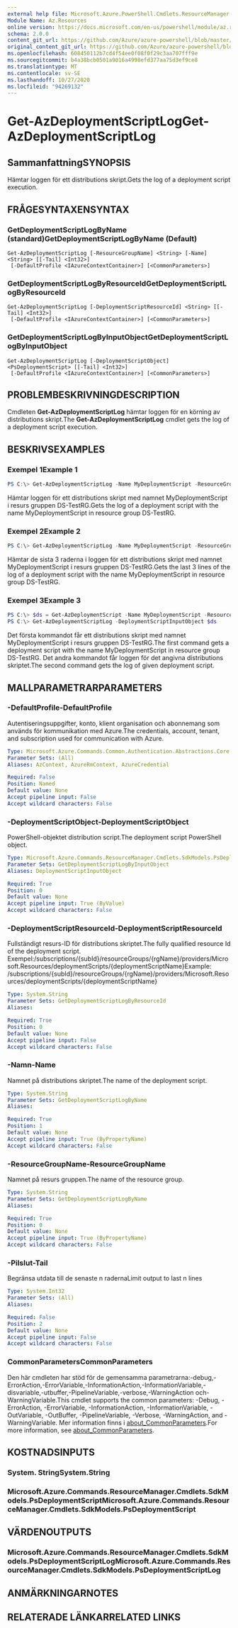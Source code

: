 ```yaml
---
external help file: Microsoft.Azure.PowerShell.Cmdlets.ResourceManager.dll-Help.xml
Module Name: Az.Resources
online version: https://docs.microsoft.com/en-us/powershell/module/az.resources/get-azdeploymentscriptlog
schema: 2.0.0
content_git_url: https://github.com/Azure/azure-powershell/blob/master/src/Resources/Resources/help/Get-AzDeploymentScriptLog.md
original_content_git_url: https://github.com/Azure/azure-powershell/blob/master/src/Resources/Resources/help/Get-AzDeploymentScriptLog.md
ms.openlocfilehash: 608450112b7cd4f54ee0f08f0f29c3aa707fff9e
ms.sourcegitcommit: b4a38bcb0501a9016a4998efd377aa75d3ef9ce8
ms.translationtype: MT
ms.contentlocale: sv-SE
ms.lasthandoff: 10/27/2020
ms.locfileid: "94269132"
---
```

# <span data-ttu-id="a2488-101">Get-AzDeploymentScriptLog</span><span class="sxs-lookup"><span data-stu-id="a2488-101">Get-AzDeploymentScriptLog</span></span>

## <span data-ttu-id="a2488-102">Sammanfattning</span><span class="sxs-lookup"><span data-stu-id="a2488-102">SYNOPSIS</span></span>
<span data-ttu-id="a2488-103">Hämtar loggen för ett distributions skript.</span><span class="sxs-lookup"><span data-stu-id="a2488-103">Gets the log of a deployment script execution.</span></span>

## <span data-ttu-id="a2488-104">FRÅGESYNTAXEN</span><span class="sxs-lookup"><span data-stu-id="a2488-104">SYNTAX</span></span>

### <span data-ttu-id="a2488-105">GetDeploymentScriptLogByName (standard)</span><span class="sxs-lookup"><span data-stu-id="a2488-105">GetDeploymentScriptLogByName (Default)</span></span>
```
Get-AzDeploymentScriptLog [-ResourceGroupName] <String> [-Name] <String> [[-Tail] <Int32>]
 [-DefaultProfile <IAzureContextContainer>] [<CommonParameters>]
```

### <span data-ttu-id="a2488-106">GetDeploymentScriptLogByResourceId</span><span class="sxs-lookup"><span data-stu-id="a2488-106">GetDeploymentScriptLogByResourceId</span></span>
```
Get-AzDeploymentScriptLog [-DeploymentScriptResourceId] <String> [[-Tail] <Int32>]
 [-DefaultProfile <IAzureContextContainer>] [<CommonParameters>]
```

### <span data-ttu-id="a2488-107">GetDeploymentScriptLogByInputObject</span><span class="sxs-lookup"><span data-stu-id="a2488-107">GetDeploymentScriptLogByInputObject</span></span>
```
Get-AzDeploymentScriptLog [-DeploymentScriptObject] <PsDeploymentScript> [[-Tail] <Int32>]
 [-DefaultProfile <IAzureContextContainer>] [<CommonParameters>]
```

## <span data-ttu-id="a2488-108">PROBLEMBESKRIVNING</span><span class="sxs-lookup"><span data-stu-id="a2488-108">DESCRIPTION</span></span>
<span data-ttu-id="a2488-109">Cmdleten **Get-AzDeploymentScriptLog** hämtar loggen för en körning av distributions skript.</span><span class="sxs-lookup"><span data-stu-id="a2488-109">The **Get-AzDeploymentScriptLog** cmdlet gets the log of a deployment script execution.</span></span>

## <span data-ttu-id="a2488-110">BESKRIVS</span><span class="sxs-lookup"><span data-stu-id="a2488-110">EXAMPLES</span></span>

### <span data-ttu-id="a2488-111">Exempel 1</span><span class="sxs-lookup"><span data-stu-id="a2488-111">Example 1</span></span>
```powershell
PS C:\> Get-AzDeploymentScriptLog -Name MyDeploymentScript -ResourceGroupName DS-TestRg
```

<span data-ttu-id="a2488-112">Hämtar loggen för ett distributions skript med namnet MyDeploymentScript i resurs gruppen DS-TestRG.</span><span class="sxs-lookup"><span data-stu-id="a2488-112">Gets the log of a deployment script with the name MyDeploymentScript in resource group DS-TestRG.</span></span>

### <span data-ttu-id="a2488-113">Exempel 2</span><span class="sxs-lookup"><span data-stu-id="a2488-113">Example 2</span></span>
```powershell
PS C:\> Get-AzDeploymentScriptLog -Name MyDeploymentScript -ResourceGroupName DS-TestRg -Tail 3
```

<span data-ttu-id="a2488-114">Hämtar de sista 3 raderna i loggen för ett distributions skript med namnet MyDeploymentScript i resurs gruppen DS-TestRG.</span><span class="sxs-lookup"><span data-stu-id="a2488-114">Gets the last 3 lines of the log of a deployment script with the name MyDeploymentScript in resource group DS-TestRG.</span></span>

### <span data-ttu-id="a2488-115">Exempel 3</span><span class="sxs-lookup"><span data-stu-id="a2488-115">Example 3</span></span>
```powershell
PS C:\> $ds = Get-AzDeploymentScript -Name MyDeploymentScript -ResourceGroupName DS-TestRg
PS C:\> Get-AzDeploymentScriptLog -DeploymentScriptInputObject $ds
```

<span data-ttu-id="a2488-116">Det första kommandot får ett distributions skript med namnet MyDeploymentScript i resurs gruppen DS-TestRG.</span><span class="sxs-lookup"><span data-stu-id="a2488-116">The first command gets a deployment script with the name MyDeploymentScript in resource group DS-TestRG.</span></span>
<span data-ttu-id="a2488-117">Det andra kommandot får loggen för det angivna distributions skriptet.</span><span class="sxs-lookup"><span data-stu-id="a2488-117">The second command gets the log of given deployment script.</span></span>

## <span data-ttu-id="a2488-118">MALLPARAMETRAR</span><span class="sxs-lookup"><span data-stu-id="a2488-118">PARAMETERS</span></span>

### <span data-ttu-id="a2488-119">-DefaultProfile</span><span class="sxs-lookup"><span data-stu-id="a2488-119">-DefaultProfile</span></span>
<span data-ttu-id="a2488-120">Autentiseringsuppgifter, konto, klient organisation och abonnemang som används för kommunikation med Azure.</span><span class="sxs-lookup"><span data-stu-id="a2488-120">The credentials, account, tenant, and subscription used for communication with Azure.</span></span>

```yaml
Type: Microsoft.Azure.Commands.Common.Authentication.Abstractions.Core.IAzureContextContainer
Parameter Sets: (All)
Aliases: AzContext, AzureRmContext, AzureCredential

Required: False
Position: Named
Default value: None
Accept pipeline input: False
Accept wildcard characters: False
```

### <span data-ttu-id="a2488-121">-DeploymentScriptObject</span><span class="sxs-lookup"><span data-stu-id="a2488-121">-DeploymentScriptObject</span></span>
<span data-ttu-id="a2488-122">PowerShell-objektet distribution script.</span><span class="sxs-lookup"><span data-stu-id="a2488-122">The deployment script PowerShell object.</span></span>

```yaml
Type: Microsoft.Azure.Commands.ResourceManager.Cmdlets.SdkModels.PsDeploymentScript
Parameter Sets: GetDeploymentScriptLogByInputObject
Aliases: DeploymentScriptInputObject

Required: True
Position: 0
Default value: None
Accept pipeline input: True (ByValue)
Accept wildcard characters: False
```

### <span data-ttu-id="a2488-123">-DeploymentScriptResourceId</span><span class="sxs-lookup"><span data-stu-id="a2488-123">-DeploymentScriptResourceId</span></span>
<span data-ttu-id="a2488-124">Fullständigt resurs-ID för distributions skriptet.</span><span class="sxs-lookup"><span data-stu-id="a2488-124">The fully qualified resource Id of the deployment script.</span></span>
<span data-ttu-id="a2488-125">Exempel:/subscriptions/{subId}/resourceGroups/{rgName}/providers/Microsoft.Resources/deploymentScripts/{deploymentScriptName}</span><span class="sxs-lookup"><span data-stu-id="a2488-125">Example: /subscriptions/{subId}/resourceGroups/{rgName}/providers/Microsoft.Resources/deploymentScripts/{deploymentScriptName}</span></span>

```yaml
Type: System.String
Parameter Sets: GetDeploymentScriptLogByResourceId
Aliases:

Required: True
Position: 0
Default value: None
Accept pipeline input: False
Accept wildcard characters: False
```

### <span data-ttu-id="a2488-126">-Namn</span><span class="sxs-lookup"><span data-stu-id="a2488-126">-Name</span></span>
<span data-ttu-id="a2488-127">Namnet på distributions skriptet.</span><span class="sxs-lookup"><span data-stu-id="a2488-127">The name of the deployment script.</span></span>

```yaml
Type: System.String
Parameter Sets: GetDeploymentScriptLogByName
Aliases:

Required: True
Position: 1
Default value: None
Accept pipeline input: True (ByPropertyName)
Accept wildcard characters: False
```

### <span data-ttu-id="a2488-128">-ResourceGroupName</span><span class="sxs-lookup"><span data-stu-id="a2488-128">-ResourceGroupName</span></span>
<span data-ttu-id="a2488-129">Namnet på resurs gruppen.</span><span class="sxs-lookup"><span data-stu-id="a2488-129">The name of the resource group.</span></span>

```yaml
Type: System.String
Parameter Sets: GetDeploymentScriptLogByName
Aliases:

Required: True
Position: 0
Default value: None
Accept pipeline input: True (ByPropertyName)
Accept wildcard characters: False
```

### <span data-ttu-id="a2488-130">-Pilslut</span><span class="sxs-lookup"><span data-stu-id="a2488-130">-Tail</span></span>
<span data-ttu-id="a2488-131">Begränsa utdata till de senaste n raderna</span><span class="sxs-lookup"><span data-stu-id="a2488-131">Limit output to last n lines</span></span>

```yaml
Type: System.Int32
Parameter Sets: (All)
Aliases:

Required: False
Position: 2
Default value: None
Accept pipeline input: False
Accept wildcard characters: False
```

### <span data-ttu-id="a2488-132">CommonParameters</span><span class="sxs-lookup"><span data-stu-id="a2488-132">CommonParameters</span></span>
<span data-ttu-id="a2488-133">Den här cmdleten har stöd för de gemensamma parametrarna:-debug,-ErrorAction,-ErrorVariable,-InformationAction,-InformationVariable,-disvariable,-utbuffer,-PipelineVariable,-verbose,-WarningAction och-WarningVariable.</span><span class="sxs-lookup"><span data-stu-id="a2488-133">This cmdlet supports the common parameters: -Debug, -ErrorAction, -ErrorVariable, -InformationAction, -InformationVariable, -OutVariable, -OutBuffer, -PipelineVariable, -Verbose, -WarningAction, and -WarningVariable.</span></span> <span data-ttu-id="a2488-134">Mer information finns i [about_CommonParameters](http://go.microsoft.com/fwlink/?LinkID=113216).</span><span class="sxs-lookup"><span data-stu-id="a2488-134">For more information, see [about_CommonParameters](http://go.microsoft.com/fwlink/?LinkID=113216).</span></span>

## <span data-ttu-id="a2488-135">KOSTNADS</span><span class="sxs-lookup"><span data-stu-id="a2488-135">INPUTS</span></span>

### <span data-ttu-id="a2488-136">System. String</span><span class="sxs-lookup"><span data-stu-id="a2488-136">System.String</span></span>

### <span data-ttu-id="a2488-137">Microsoft.Azure.Commands.ResourceManager.Cmdlets.SdkModels.PsDeploymentScript</span><span class="sxs-lookup"><span data-stu-id="a2488-137">Microsoft.Azure.Commands.ResourceManager.Cmdlets.SdkModels.PsDeploymentScript</span></span>

## <span data-ttu-id="a2488-138">VÄRDEN</span><span class="sxs-lookup"><span data-stu-id="a2488-138">OUTPUTS</span></span>

### <span data-ttu-id="a2488-139">Microsoft.Azure.Commands.ResourceManager.Cmdlets.SdkModels.PsDeploymentScriptLog</span><span class="sxs-lookup"><span data-stu-id="a2488-139">Microsoft.Azure.Commands.ResourceManager.Cmdlets.SdkModels.PsDeploymentScriptLog</span></span>

## <span data-ttu-id="a2488-140">ANMÄRKNINGAR</span><span class="sxs-lookup"><span data-stu-id="a2488-140">NOTES</span></span>

## <span data-ttu-id="a2488-141">RELATERADE LÄNKAR</span><span class="sxs-lookup"><span data-stu-id="a2488-141">RELATED LINKS</span></span>
